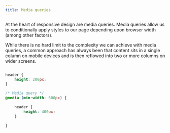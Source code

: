 ```yaml
---
title: Media queries
---
```


<div class="panels">
<div>

At the heart of responsive design are media queries. Media queries allow us to conditionally apply styles to our page depending upon browser width (among other factors).

While there is no hard limit to the complexity we can achieve with media queries, a common approach has always been that content sits in a single column on mobile devices and is then reflowed into two or more columns on wider screens. 

</div>
<div>

```css

header {
    height: 200px;
}

/* Media query */
@media (min-width: 600px) {

    header {
        height: 400px;
    }

}

```

</div>
</div>